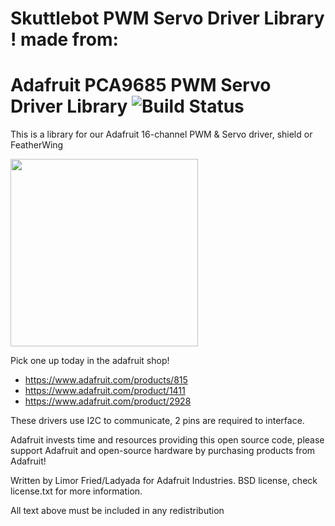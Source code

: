 # Skuttlebot PWM Servo Driver Library ! made from:
# Adafruit PCA9685 PWM Servo Driver Library ![Build Status](https://github.com/adafruit/Adafruit-PWM-Servo-Driver-Library/workflows/Arduino%20Library%20CI/badge.svg)


This is a library for our Adafruit 16-channel PWM & Servo driver, shield or FeatherWing

<a href="https://www.adafruit.com/products/815"><img src="https://cdn-shop.adafruit.com/970x728/815-04.jpg" height="300"/></a>

Pick one up today in the adafruit shop!
  * https://www.adafruit.com/products/815
  * https://www.adafruit.com/product/1411
  * https://www.adafruit.com/product/2928

These drivers use I2C to communicate, 2 pins are required to interface.

Adafruit invests time and resources providing this open source code, please support Adafruit and open-source hardware by purchasing products from Adafruit!

Written by Limor Fried/Ladyada  for Adafruit Industries. BSD license, check license.txt for more information. 

All text above must be included in any redistribution
